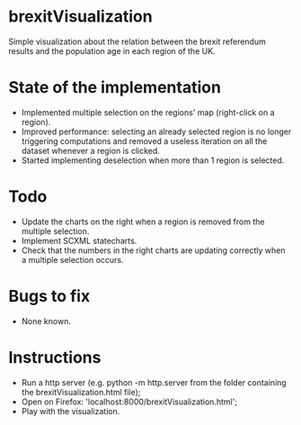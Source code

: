 # brexitVisualization

Simple visualization about the relation between the brexit referendum results and the population age in each region of the UK.

# State of the implementation

-	Implemented multiple selection on the regions' map (right-click on a region).
-	Improved performance: selecting an already selected region is no longer triggering computations and removed a useless iteration on all the dataset whenever a region is clicked.
-	Started implementing deselection when more than 1 region is selected.

# Todo 

-	Update the charts on the right when a region is removed from the multiple selection.
-	Implement SCXML statecharts.
-	Check that the numbers in the right charts are updating correctly when a multiple selection occurs.

# Bugs to fix

-	None known.

# Instructions

- 	Run a http server (e.g. python -m http.server from the folder containing the brexitVisualization.html file);
- 	Open on Firefox: 'localhost:8000/brexitVisualization.html';
- 	Play with the visualization.
